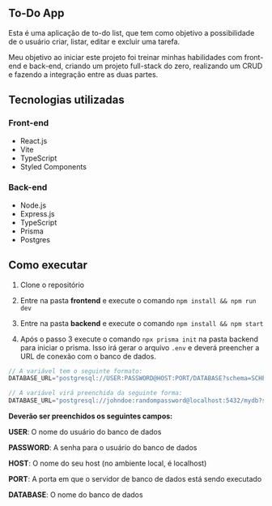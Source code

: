 ## To-Do App

Esta é uma aplicação de to-do list, que tem como objetivo a possibilidade de o usuário criar, listar, editar e excluir uma tarefa. 

Meu objetivo ao iniciar este projeto foi treinar minhas habilidades com front-end e back-end, criando um projeto full-stack do zero, realizando um CRUD e fazendo a integração entre as duas partes.


## Tecnologias utilizadas

### Front-end
* React.js
* Vite
* TypeScript
* Styled Components 

### Back-end
* Node.js
* Express.js
* TypeScript
* Prisma
* Postgres

## Como executar

1. Clone o repositório

2. Entre na pasta **frontend** e execute o comando ` npm install && npm run dev `

3. Entre na pasta **backend** e execute o comando ` npm install && npm start `

4. Após o passo 3 execute o comando ` npx prisma init ` na pasta backend para iniciar o prisma. Isso irá gerar o arquivo `.env` e deverá preencher a URL de conexão com o banco de dados.

``` js
// A variável tem o seguinte formato:
DATABASE_URL="postgresql://USER:PASSWORD@HOST:PORT/DATABASE?schema=SCHEMA"

// A variável virá preenchida da seguinte forma:
DATABASE_URL="postgresql://johndoe:randompassword@localhost:5432/mydb?schema=public"
```
**Deverão ser preenchidos os seguintes campos:**

**USER**: O nome do usuário do banco de dados

**PASSWORD**: A senha para o usuário do banco de dados

**HOST**: O nome do seu host (no ambiente local, é localhost)

**PORT**: A porta em que o servidor de banco de dados está sendo executado

**DATABASE**: O nome do banco de dados
